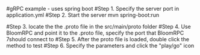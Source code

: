 #gRPC example - uses spring boot
#Step 1. Specify the server port in application.yml 
#Step 2. Start the server
mvn spring-boot:run

#Step 3. locate the the .proto file in the src/main/proto folder
#Step 4. Use BloomRPC and point it to the .proto file, specify the port that BloomRPC 7should connect to
#Step 5. After the proto file is loaded, double click the method to test
#Step 6. Specify the parameters and click the "play/go" icon